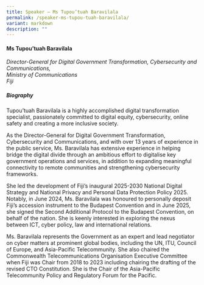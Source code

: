 ```yaml
---
title: Speaker – Ms Tupou’tuah Baravilala
permalink: /speaker-ms-tupou-tuah-baravilala/
variant: markdown
description: ""
---
```

#### **Ms Tupou’tuah Baravilala**

*Director-General for Digital Government Transformation, Cybersecurity and Communications, <br>Ministry of Communications<br>Fiji*

##### **Biography**
Tupou’tuah Baravilala is a highly accomplished digital transformation specialist, passionately committed to digital equity, cybersecurity, online safety and creating a more inclusive society.

As the Director-General for Digital Government Transformation, Cybersecurity and Communications, and with over 13 years of experience in the public service, Ms. Baravilala has extensive experience in helping bridge the digital divide through an ambitious effort to digitalise key government operations and services, in addition to expanding meaningful connectivity to remote communities and strengthening cybersecurity frameworks.

She led the development of Fiji’s inaugural 2025-2030 National Digital Strategy and National Privacy and Personal Data Protection Policy 2025. Notably, in June 2024, Ms. Baravilala was honoured to personally deposit Fiji’s accession instrument to the Budapest Convention and in June 2025, she signed the Second Additional Protocol to the Budapest Convention, on behalf of the nation. She is keenly interested in exploring the nexus between ICT, cyber policy, law and international relations.

Ms. Baravilala represents the Government as an expert and lead negotiator on cyber matters at prominent global bodies, including the UN, ITU, Council of Europe, and Asia-Pacific Telecommunity. She also chaired the Commonwealth Telecommunications Organisation Executive Committee when Fiji was Chair from 2018 to 2023 including chairing the drafting of the revised CTO Constitution. She is the Chair of the Asia-Pacific Telecommunity Policy and Regulatory Forum for the Pacific.


